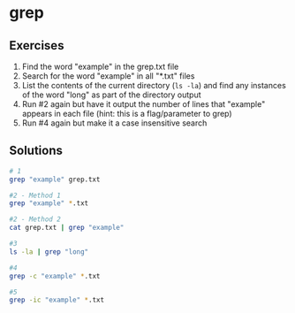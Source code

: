# grep

## Exercises

1. Find the word "example" in the grep.txt file
2. Search for the word "example" in all "*.txt" files
3. List the contents of the current directory (```ls -la```)  and find any instances of the word "long" as part of the directory output
4. Run #2 again but have it output the number of lines that "example" appears in each file (hint: this is a flag/parameter to grep)
5. Run #4 again but make it a case insensitive search

## Solutions

```bash
# 1
grep "example" grep.txt

#2 - Method 1
grep "example" *.txt

#2 - Method 2
cat grep.txt | grep "example"

#3
ls -la | grep "long"

#4
grep -c "example" *.txt

#5
grep -ic "example" *.txt
```